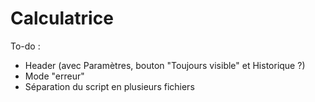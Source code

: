 # Calculatrice

To-do :
- Header (avec Paramètres, bouton "Toujours visible" et Historique ?)
- Mode "erreur"
- Séparation du script en plusieurs fichiers